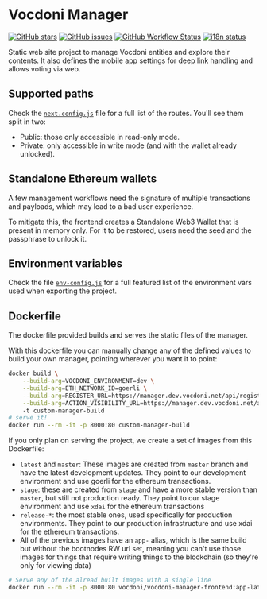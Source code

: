 # Vocdoni Manager

[![GitHub stars][stargazers badge]][stargazers]
[![GitHub issues][issues badge]][issues]
[![GitHub Workflow Status][actions badge]][actions]
[![i18n status][i18n badge]][weblate project]

Static web site project to manage Vocdoni entities and explore their contents. It also defines the mobile app settings for deep link handling and allows voting via web.

## Supported paths

Check the [`next.config.js`][next.config.js] file for a full list of the routes. You'll see them split in two:

- Public: those only accessible in read-only mode.
- Private: only accessible in write mode (and with the wallet already unlocked).

## Standalone Ethereum wallets

A few management workflows need the signature of multiple transactions and payloads, which may lead to a bad user experience.

To mitigate this, the frontend creates a Standalone Web3 Wallet that is present in memory only. For it to be restored, users need the seed and the passphrase to unlock it.

## Environment variables

Check the file [`env-config.js`][env-config.js] for a full featured list of the environment vars used when exporting the project.

## Dockerfile

The dockerfile provided builds and serves the static files of the manager.

With this dockerfile you can manually change any of the defined values to build your own manager, pointing wherever you want it to point:

```sh
docker build \
    --build-arg=VOCDONI_ENVIRONMENT=dev \
    --build-arg=ETH_NETWORK_ID=goerli \
    --build-arg=REGISTER_URL=https://manager.dev.vocdoni.net/api/registry \
    --build-arg=ACTION_VISIBILITY_URL=https://manager.dev.vocdoni.net/api/registry
    -t custom-manager-build
# serve it!
docker run --rm -it -p 8000:80 custom-manager-build
```

If you only plan on serving the project, we create a set of images from this Dockerfile:

- `latest` and `master`: These images are created from `master` branch and have the latest development updates. They point to our development environment and use goerli for the ethereum transactions.
- `stage`: these are created from `stage` and have a more stable version than `master`, but still not production ready. They point to our stage environment and use `xdai` for the ethereum transactions
- `release-*`: the most stable ones, used specifically for production environments. They point to our production infrastructure and use xdai for the ethereum transactions.
- All of the previous images have an `app-` alias, which is the same build but without the bootnodes RW url set, meaning you can't use those images for things that require writing things to the blockchain (so they're only for viewing data)

```sh
# Serve any of the alread built images with a single line
docker run --rm -it -p 8000:80 vocdoni/vocdoni-manager-frontend:app-latest
```

[actions badge]: https://img.shields.io/github/workflow/status/vocdoni/vocdoni-manager-frontend/Main.svg
[i18n badge]: https://hosted.weblate.org/widgets/vocdoni/-/manager-frontend/svg-badge.svg
[issues badge]: https://img.shields.io/github/issues/vocdoni/vocdoni-manager-frontend.svg
[stargazers badge]: https://img.shields.io/github/stars/vocdoni/vocdoni-manager-frontend.svg

[next.config.js]: ./next.config.js
[env-config.js]: ./env-config.js

[issues]: https://github.com/vocdoni/vocdoni-manager-frontend/issues
[stargazers]: https://github.com/vocdoni/vocdoni-manager-frontend/stargazers
[actions]: https://github.com/vocdoni/vocdoni-manager-frontend/actions
[weblate project]: https://hosted.weblate.org/projects/vocdoni/manager-frontend/
